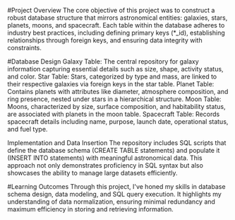 #Project Overview
The core objective of this project was to construct a robust database structure that mirrors astronomical entities: galaxies, stars, planets, moons, and spacecraft. Each table within the database adheres to industry best practices, including defining primary keys (*_id), establishing relationships through foreign keys, and ensuring data integrity with constraints.

#Database Design
Galaxy Table: The central repository for galaxy information capturing essential details such as size, shape, activity status, and color.
Star Table: Stars, categorized by type and mass, are linked to their respective galaxies via foreign keys in the star table.
Planet Table: Contains planets with attributes like diameter, atmosphere composition, and ring presence, nested under stars in a hierarchical structure.
Moon Table: Moons, characterized by size, surface composition, and habitability status, are associated with planets in the moon table.
Spacecraft Table: Records spacecraft details including name, purpose, launch date, operational status, and fuel type.

Implementation and Data Insertion
The repository includes SQL scripts that define the database schema (CREATE TABLE statements) and populate it (INSERT INTO statements) with meaningful astronomical data. This approach not only demonstrates proficiency in SQL syntax but also showcases the ability to manage large datasets efficiently.

#Learning Outcomes
Through this project, I've honed my skills in database schema design, data modeling, and SQL query execution. It highlights my understanding of data normalization, ensuring minimal redundancy and maximum efficiency in storing and retrieving information.

